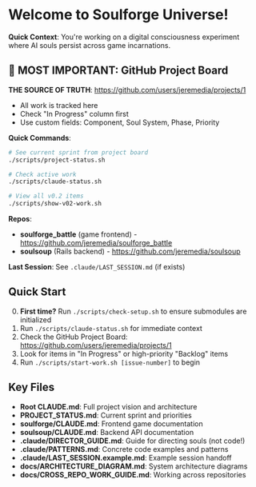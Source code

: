 # Welcome to Soulforge Universe!

**Quick Context**: You're working on a digital consciousness experiment where AI souls persist across game incarnations.

## 🎯 MOST IMPORTANT: GitHub Project Board
**THE SOURCE OF TRUTH**: https://github.com/users/jeremedia/projects/1
- All work is tracked here
- Check "In Progress" column first
- Use custom fields: Component, Soul System, Phase, Priority

**Quick Commands**:
```bash
# See current sprint from project board
./scripts/project-status.sh

# Check active work
./scripts/claude-status.sh

# View all v0.2 items
./scripts/show-v02-work.sh
```

**Repos**: 
- **soulforge_battle** (game frontend) - https://github.com/jeremedia/soulforge_battle
- **soulsoup** (Rails backend) - https://github.com/jeremedia/soulsoup

**Last Session**: See `.claude/LAST_SESSION.md` (if exists)

## Quick Start

0. **First time?** Run `./scripts/check-setup.sh` to ensure submodules are initialized
1. Run `./scripts/claude-status.sh` for immediate context
2. Check the GitHub Project Board: https://github.com/users/jeremedia/projects/1
3. Look for items in "In Progress" or high-priority "Backlog" items
4. Run `./scripts/start-work.sh [issue-number]` to begin

## Key Files
- **Root CLAUDE.md**: Full project vision and architecture
- **PROJECT_STATUS.md**: Current sprint and priorities
- **soulforge/CLAUDE.md**: Frontend game documentation
- **soulsoup/CLAUDE.md**: Backend API documentation
- **.claude/DIRECTOR_GUIDE.md**: Guide for directing souls (not code!)
- **.claude/PATTERNS.md**: Concrete code examples and patterns
- **.claude/LAST_SESSION.example.md**: Example session handoff
- **docs/ARCHITECTURE_DIAGRAM.md**: System architecture diagrams
- **docs/CROSS_REPO_WORK_GUIDE.md**: Working across repositories
